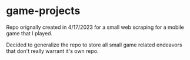 # game-projects

Repo orignally created in 4/17/2023 for a small web scraping for a mobile game that I played.

Decided to generalize the repo to store all small game related endeavors that don't really warrant it's own repo.
